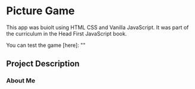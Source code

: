 # Picture Game

This app was buiolt using HTML CSS and Vanilla JavaScript. It was part of the curriculum 
in the Head First JavaScript book. 

You can test the game [here]: ""


## Project Description


### About Me